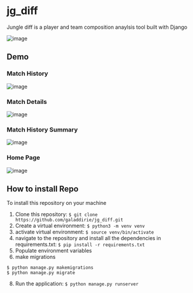 # jg_diff

Jungle diff is a player and team composition anaylsis tool built with Django

![image](https://user-images.githubusercontent.com/70884733/152388727-49062af8-e2a1-4260-b858-bfb97c144dcd.png)

## Demo
### Match History 
![image](https://user-images.githubusercontent.com/70884733/152389354-0788bc80-3da3-456f-a1eb-2da2eb6d7d69.png)

### Match Details
![image](https://user-images.githubusercontent.com/70884733/152389133-cc7b9135-d515-4baa-a1fd-bd9a90bfc16d.png)

### Match History Summary 
![image](https://user-images.githubusercontent.com/70884733/152389538-f83fc998-c97c-414d-92d3-2f53e0ed2677.png)

### Home Page
![image](https://user-images.githubusercontent.com/70884733/152389680-1503a72a-db52-41e0-9cfd-fdaee0a1b463.png)


## How to install Repo

To install this repository on your machine
1. Clone this repository: `$ git clone https://github.com/galaddirie/jg_diff.git` 
2. Create a virtual environment: `$ python3 -m venv venv`
3. activate virtual environment: `$ source venv/bin/activate`
4. navigate to the repository and install all the dependencies in requirements.txt: `$ pip install -r requirements.txt`
6. Populate environment variables
7. make migrations 
  ```
  $ python manage.py makemigrations 
  $ python manage.py migrate
  ```
8. Run the application: `$ python manage.py runserver`
